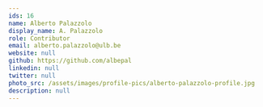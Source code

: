 ```yaml
---
ids: 16
name: Alberto Palazzolo
display_name: A. Palazzolo
role: Contributor
email: alberto.palazzolo@ulb.be
website: null
github: https://github.com/albepal
linkedin: null
twitter: null
photo_src: /assets/images/profile-pics/alberto-palazzolo-profile.jpg
description: null
---
```

